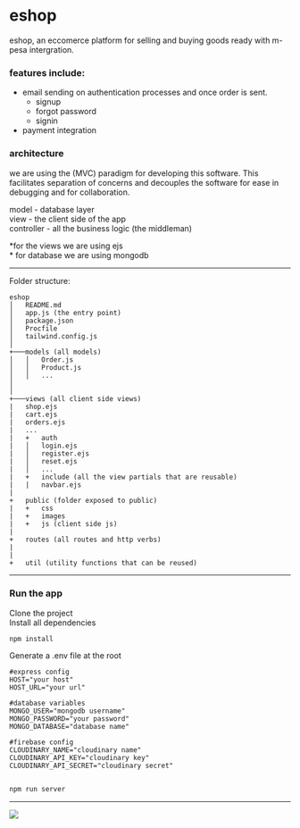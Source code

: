 # eshop

eshop, an eccomerce platform for selling and buying goods ready with m-pesa intergration.

### features include:

- email sending on authentication processes and once order is sent.
  - signup
  - forgot password
  - signin
- payment integration

### architecture

we are using the (MVC) paradigm for developing this software. This facilitates separation of concerns and decouples the software for ease in debugging and for collaboration.

model - database layer<br>
view - the client side of the app<br>
controller - all the business logic (the middleman)<br>

\*for the views we are using ejs<br> \* for database we are using mongodb

---

Folder structure:

```
eshop
│   README.md
│   app.js (the entry point)
│   package.json
│   Procfile
│   tailwind.config.js
│
+───models (all models)
│   │   Order.js
│   │   Product.js
│   │   ...
│
│
+───views (all client side views)
|   shop.ejs
|   cart.ejs
|   orders.ejs
|   ...
|   +   auth
|   │   login.ejs
|   │   register.ejs
|   │   reset.ejs
|   │   ...
|   +   include (all the view partials that are reusable)
|   |   navbar.ejs
|
+   public (folder exposed to public)
|   +   css
|   +   images
|   +   js (client side js)
|
+   routes (all routes and http verbs)
|
|
+   util (utility functions that can be reused)
```

---

### Run the app

Clone the project<br>
Install all dependencies

```
npm install
```

Generate a .env file at the root

```
#express config
HOST="your host"
HOST_URL="your url"

#database variables
MONGO_USER="mongodb username"
MONGO_PASSWORD="your password"
MONGO_DATABASE="database name"

#firebase config
CLOUDINARY_NAME="cloudinary name"
CLOUDINARY_API_KEY="cloudinary key"
CLOUDINARY_API_SECRET="cloudinary secret"


```

```bash
npm run server
```

---

<img src="https://media4.giphy.com/media/l2YWxUulKOk8EM4gg/giphy.gif"/>
